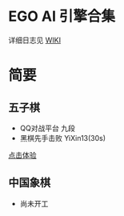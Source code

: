 # EGO AI 引擎合集

详细日志见 [WIKI](https://github.com/tangyan02/ego/wiki)

# 简要

## 五子棋
- QQ对战平台 九段
- 黑棋先手击败 YiXin13(30s)

[点击体验](http://tangyancode.cn:8080/game)

## 中国象棋
- 尚未开工
